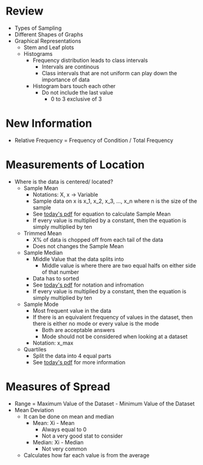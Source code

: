 # Review
- Types of Sampling
- Different Shapes of Graphs
- Graphical Representations
    - Stem and Leaf plots
    - Histograms
        - Frequency distribution leads to class intervals
            - Intervals are continous
            - Class intervals that are not uniform can play down the importance of data
        - Histogram bars touch each other
            - Do not include the last value
                - 0 to 3 exclusive of 3

# New Information
- Relative Frequency = Frequency of Condition / Total Frequency

# Measurements of Location
- Where is the data is centered/ located?
    - Sample Mean
        - Notations: X, x -> Variable
        - Sample data on x is x_1, x_2, x_3, ..., x_n where n is the size of the sample
        - See [today's pdf](1-26-2021.pdf) for equation to calculate Sample Mean
        - If every value is multiplied by a constant, then the equation is simply multiplied by ten
    - Trimmed Mean
        - X% of data is chopped off from each tail of the data
        - Does not changes the Sample Mean
    - Sample Median
        - Middle Value that the data splits into
            - Middle value is where there are two equal halfs on either side of that number
        - Data has to sorted
        - See [today's pdf](1-26-2021.pdf) for notation and infromation
        - If every value is multiplied by a constant, then the equation is simply multiplied by ten
    - Sample Mode
        - Most frequent value in the data
        - If there is an equivalent frequency of values in the dataset, then there is either no mode or every value is the mode
            - Both are acceptable answers
            - Mode should not be considered when looking at a dataset
        - Notation: x_max
    - Quartiles
        - Split the data into 4 equal parts
        - See [today's pdf](1-26-2021.pdf) for more information

# Measures of Spread
- Range = Maximum Value of the Dataset - Minimum Value of the Dataset
- Mean Deviation
    - It can be done on mean and median
        - Mean: Xi - Mean
            - Always equal to 0
            - Not a very good stat to consider
        - Median: Xi - Median
            - Not very common
    - Calculates how far each value is from the average
